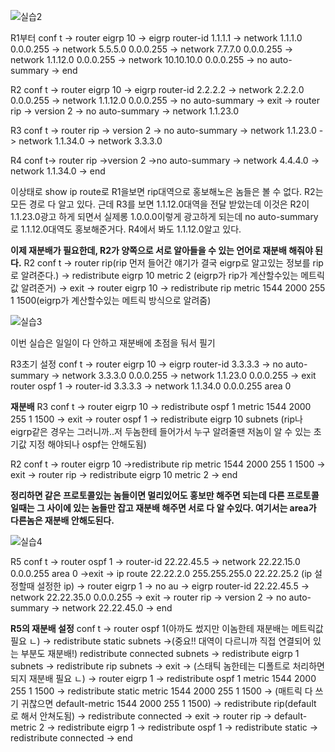 ![실습2](https://user-images.githubusercontent.com/67897827/156988189-b0f0dc97-3a32-42a7-baf9-21af596127ec.PNG)

R1부터
conf t -> router eigrp 10 -> eigrp router-id 1.1.1.1 -> network 1.1.1.0 0.0.0.255 -> network 5.5.5.0 0.0.0.255 -> network 7.7.7.0 0.0.0.255
-> network 1.1.12.0 0.0.0.255 -> network 10.10.10.0 0.0.0.255 -> no auto-summary -> end

R2
conf t -> router eigrp 10 -> eigrp router-id 2.2.2.2 -> network 2.2.2.0 0.0.0.255 -> network 1.1.12.0 0.0.0.255 -> no auto-summary -> exit
-> router rip -> version 2 -> no auto-summary -> network 1.1.23.0

R3
conf t -> router rip -> version 2 -> no auto-summary -> network 1.1.23.0 -> network 1.1.34.0 -> network 3.3.3.0

R4
conf t-> router rip ->version 2 ->no auto-summary -> network 4.4.4.0 -> network 1.1.34.0 -> end

이상태로 show ip route로 R1을보면 rip대역으로 홍보해노은 놈들은 볼 수 없다. R2는 모든 경로 다 알고 있다. 근데 R3를 보면 1.1.12.0대역을 전달 받았는데
이것은 R2이 1.1.23.0광고 하게 되면서 실제롱 1.0.0.0이렇게 광고하게 되는데 no auto-summary로 1.1.12.0대역도 홍보해준거다. R4에서 봐도 1.1.12.0알고 있다.

**이제 재분배가 필요한데, R2가 양쪽으로 서로 알아들을 수 있는 언어로 재분배 해줘야 된다.**
R2
conf t -> router rip(rip 먼저 들어간 얘기가 결국 eigrp로 알고있는 정보를 rip로 알려준다.) -> redistribute eigrp 10 metric 2 (eigrp가 rip가 계산할수있는 메트릭 값 알려준거) -> exit
-> router eigrp 10 -> redistribute rip metric 1544 2000 255 1 1500(eigrp가 계산할수있는 메트릭 방식으로 알려줌)


![실습3](https://user-images.githubusercontent.com/67897827/156993829-e263009e-c527-4779-8540-eb526f022ee7.PNG)

이번 실습은 일일이 다 안하고 재분배에 초점을 둬서 필기

R3초기 설정
conf t -> router eigrp 10 -> eigrp router-id 3.3.3.3 -> no auto-summary ->  network 3.3.3.0 0.0.0.255 -> network 1.1.23.0 0.0.0.255 -> exit
router ospf 1 -> router-id 3.3.3.3 -> network 1.1.34.0 0.0.0.255 area 0 

**재분배**
R3
conf t -> router eigrp 10 -> redistribute ospf 1 metric 1544 2000 255 1 1500 -> exit
-> router ospf 1 -> redistribute eigrp 10 subnets (rip나 eigrp같은 경우는 그러니까..저 두놈한테 들어가서 누구 알려줄땐 저놈이 알 수 있는 초기값 지정 해야되나 ospf는 안해도됨)

R2
conf t -> router eigrp 10 ->redistribute rip metric 1544 2000 255 1 1500 -> exit
-> router rip -> redistribute eigrp 10 metric 2 -> end


**정리하면 같은 프로토콜있는 놈들이면 멀리있어도 홍보만 해주면 되는데 다른 프로토콜일때는 그 사이에 있는 놈들만 잡고 재분배 해주면 서로 다 알 수있다.
여기서는 area가 다른놈은 재분배 안해도된다.**

![실습4](https://user-images.githubusercontent.com/67897827/157021689-5a5f8b2a-c0eb-47a9-8346-74a0c70bf0cb.PNG)

R5
conf t -> router ospf 1 -> router-id 22.22.45.5 -> network 22.22.15.0 0.0.0.255 area 0 ->exit
-> ip route 22.22.2.0 255.255.255.0 22.22.25.2 (ip 설정할때 설정한 ip) -> router eigrp 1 -> no au -> eigrp router-id 22.22.45.5 -> network 22.22.35.0 0.0.0.255 -> exit
-> router rip -> version 2 -> no auto-summary -> network 22.22.45.0 -> end

**R5의 재분배 설정**
conf t -> router ospf 1(아까도 썼지만 이놈한테 재분배는 메트릭값 필요 ㄴ) -> redistribute static subnets ->(중요!! 대역이 다르니까 직접 연결되어 있는 부분도 재분배!) redistribute connected subnets -> redistribute eigrp 1 subnets -> redistribute rip subnets -> exit 
-> (스태틱 놈한테는 디폴트로 처리하면되지 재분배 필요 ㄴ) -> router eigrp 1 -> redistribute ospf 1 metric 1544 2000 255 1 1500 -> redistribute static metric 1544 2000 255 1 1500
-> (매트릭 다 쓰기 귀찮으면 default-metric 1544 2000 255 1 1500) -> redistribute rip(default 로 해서 안쳐도됨) -> redistribute connected -> exit -> router rip -> default-metric 2
-> redistribute eigrp 1 -> redistribute ospf 1 -> redistribute static -> redistribute connected -> end




